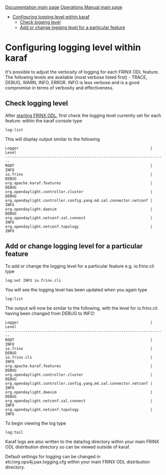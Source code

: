 [Documentation main page](https://frinxio.github.io/Frinx-docs/)
[Operations Manual main page](https://frinxio.github.io/Frinx-docs/FRINX_ODL_Distribution/Carbon/operations_manual.html)
<!-- TOC -->

- [Configuring logging level within karaf](#configuring-logging-level-within-karaf)
    - [Check logging level](#check-logging-level)
    - [Add or change logging level for a particular feature](#add-or-change-logging-level-for-a-particular-feature)

<!-- /TOC -->
# Configuring logging level within karaf

It's possible to adjust the verbosity of logging for each FRINX ODL feature.
The following levels are available (most verbose listed first) - TRACE, DEBUG, WARN, INFO, ERROR.
INFO is less verbose and is a good compromise in terms of verbosity and effectiveness.

## Check logging level
After [starting FRINX ODL](running-frinx-odl-after-activation), first check the logging level currently set for each feature: within the karaf console type
```
log:list
```
This will display output similar to the following

```
Logger                                                           | Level
------------------------------------------------------------------------
ROOT                                                             | INFO
io.frinx                                                         | DEBUG
org.apache.karaf.features                                        | DEBUG
org.opendaylight.controller.cluster                              | DEBUG
org.opendaylight.controller.config.yang.md.sal.connector.netconf | INFO
org.opendaylight.daexim                                          | DEBUG
org.opendaylight.netconf.sal.connect                             | INFO
org.opendaylight.netconf.topology                                | INFO
```
## Add or change logging level for a particular feature
To add or change the logging level for a particular feature e.g. io.frinx.cli type

```
log:set INFO io.frinx.cli
```
You will see the logging level has been updated when you again type

```
log:list
```
The output will now be similar to the following, with the level for io.frinx.cli having been changed from DEBUG to INFO:

```
Logger                                                           | Level
------------------------------------------------------------------------
ROOT                                                             | INFO
io.frinx                                                         | DEBUG
io.frinx.cli                                                     | INFO
org.apache.karaf.features                                        | DEBUG
org.opendaylight.controller.cluster                              | DEBUG
org.opendaylight.controller.config.yang.md.sal.connector.netconf | INFO
org.opendaylight.daexim                                          | DEBUG
org.opendaylight.netconf.sal.connect                             | INFO
org.opendaylight.netconf.topology                                | INFO
```
To begin viewing the log type
```
log:tail
```
Karaf logs are also written to the data/log directory within your main FRINX ODL distribution directory so can be viewed outside of karaf.

Default settings for logging can be changed in etc/org.ops4j.pax.logging.cfg
within your main FRINX ODL distribution directory.
